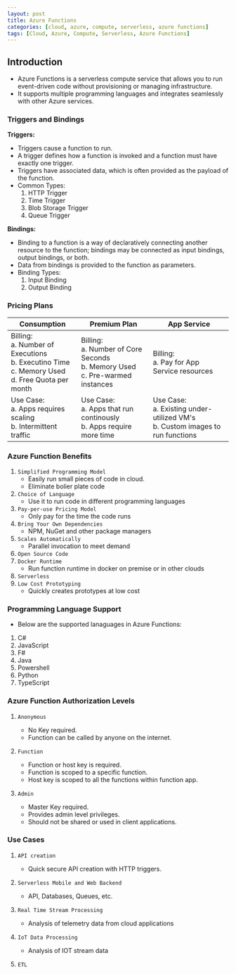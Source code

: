 ```yaml
---
layout: post
title: Azure Functions
categories: [cloud, azure, compute, serverless, azure functions]
tags: [Cloud, Azure, Compute, Serverless, Azure Functions]
---
```


## Introduction

- Azure Functions is a serverless compute service that allows you to run event-driven code without provisioning or managing infrastructure. 
- It supports multiple programming languages and integrates seamlessly with other Azure services.

### Triggers and Bindings

**Triggers:**
- Triggers cause a function to run. 
- A trigger defines how a function is invoked and a function must have exactly one trigger. 
- Triggers have associated data, which is often provided as the payload of the function.
- Common Types:
    1. HTTP Trigger
    2. Time Trigger
    3. Blob Storage Trigger
    4. Queue Trigger

**Bindings:**
- Binding to a function is a way of declaratively connecting another resource to the function; bindings may be connected as input bindings, output bindings, or both. 
- Data from bindings is provided to the function as parameters.
- Binding Types:
    1. Input Binding
    2. Output Binding

### Pricing Plans

| Consumption | Premium Plan | App Service | 
| ----------- | ------------ | ----------- |
| Billing: <br> a. Number of Executions <br> b. Executino Time <br> c. Memory Used <br> d. Free Quota per month <br> | Billing: <br> a. Number of Core Seconds <br> b. Memory Used <br> c. Pre-warmed instances <br> | Billing: <br> a. Pay for App Service resources <br> | 
| Use Case: <br> a. Apps requires scaling <br> b. Intermittent traffic <br> | Use Case: <br> a. Apps that run continously <br> b. Apps require more time | Use Case: <br> a. Existing under-utilized VM's <br> b. Custom images to run functions | 



### Azure Function Benefits
1. `Simplified Programming Model`
    - Easily run small pieces of code in cloud.
    - Eliminate bolier plate code
2. `Choice of Language`
    - Use it to run code in different programming languages
3. `Pay-per-use Pricing Model`
    - Only pay for the time the code runs
4. `Bring Your Own Dependencies`
    - NPM, NuGet and other package managers
5. `Scales Automatically`
    - Parallel invocation to meet demand
6. `Open Source Code`
7. `Docker Runtime`
    - Run function runtime in docker on premise or in other clouds
8. `Serverless`
9. `Low Cost Prototyping`
    - Quickly creates prototypes at low cost

### Programming Language Support
- Below are the supported lanaguages in Azure Functions:
1. C#
2. JavaScript
3. F#
4. Java
5. Powershell
6. Python
7. TypeScript


### Azure Function Authorization Levels
1. `Anonymous`
    - No Key required.
    - Function can be called by anyone on the internet.

2. `Function`
    - Function or host key is required.
    - Function is scoped to a specific function.
    - Host key is scoped to all the functions within function app.

3. `Admin`
    - Master Key required.
    - Provides admin level privileges.
    - Should not be shared or used in client applications.


### Use Cases
1. `API creation`
    - Quick secure API creation with HTTP triggers.

2. `Serverless Mobile and Web Backend`
    - API, Databases, Queues, etc.

3. `Real Time Stream Processing`
    - Analysis of telemetry data from cloud applications

4. `IoT Data Processing`
    - Analysis of IOT stream data

5. `ETL`